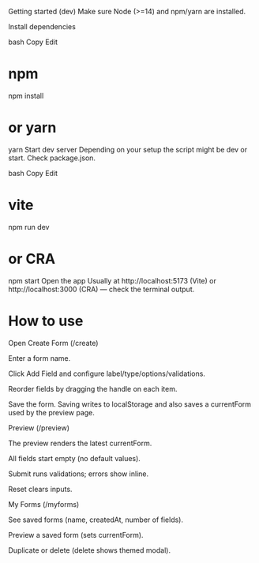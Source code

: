 Getting started (dev)
Make sure Node (>=14) and npm/yarn are installed.

Install dependencies

bash
Copy
Edit
# npm
npm install

# or yarn
yarn
Start dev server
Depending on your setup the script might be dev or start. Check package.json.

bash
Copy
Edit
# vite
npm run dev

# or CRA
npm start
Open the app
Usually at http://localhost:5173 (Vite) or http://localhost:3000 (CRA) — check the terminal output.

# How to use
Open Create Form (/create)

Enter a form name.

Click Add Field and configure label/type/options/validations.

Reorder fields by dragging the handle on each item.

Save the form. Saving writes to localStorage and also saves a currentForm used by the preview page.

Preview (/preview)

The preview renders the latest currentForm.

All fields start empty (no default values).

Submit runs validations; errors show inline.

Reset clears inputs.

My Forms (/myforms)

See saved forms (name, createdAt, number of fields).

Preview a saved form (sets currentForm).

Duplicate or delete (delete shows themed modal).
